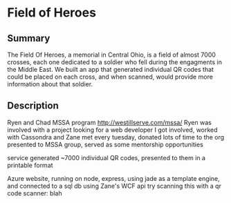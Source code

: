 # Field of Heroes

## Summary

The Field Of Heroes, a memorial in Central Ohio, is a field of almost 7000 crosses, each one dedicated to a soldier who fell during the engagments in the Middle East. We built an app that generated individual QR codes that could be placed on each cross, and when scanned, would provide more information about that soldier.

## Description

Ryen and Chad
MSSA program http://westillserve.com/mssa/
Ryen was involved with a project looking for a web developer
I got involved, worked with Cassondra and Zane
met every tuesday, donated lots of time to the org
presented to MSSA group, served as some mentorship opportunities

service generated ~7000 individual QR codes, presented to them in a printable format



Azure website, running on node, express, using jade as a template engine, and connected to a sql db using Zane's WCF api
try scanning this with a qr code scanner: blah

